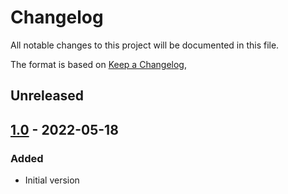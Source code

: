 # Changelog
All notable changes to this project will be documented in this file.

The format is based on [Keep a Changelog](https://keepachangelog.com/en/1.0.0/),

## Unreleased

## [1.0] - 2022-05-18

### Added
- Initial version

[1.0]: https://github.com/gershnik/thinsqlitepp/releases/v1.0
